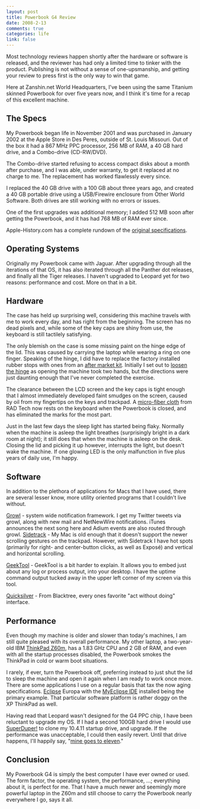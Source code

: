 ```yaml
--- 
layout: post
title: Powerbook G4 Review
date: 2008-2-13
comments: true
categories: life
link: false
---
```

Most technology reviews happen shortly after the hardware or software is released, and the reviewer has had only a limited time to tinker with the product.  Publishing is not without a sense of one-upsmanship, and getting your review to press first is the only way to win that game.

Here at Zanshin.net World Headquarters, I've been using the same Titanium skinned Powerbook for over five years now, and I think it's time for a recap of this excellent machine.
## The Specs
My Powerbook began life in November 2001 and was purchased in January 2002 at the Apple Store in Des Peres, outside of St. Louis Missouri.  Out of the box it had a 867 MHz PPC processor, 256 MB of RAM, a 40 GB hard drive, and a Combo-drive (CD-RW/DVD).

The Combo-drive started refusing to access compact disks about a month after purchase, and I was able, under warranty, to get it replaced at no charge to me.  The replacement has worked flawlessly every since.

I replaced the 40 GB drive with a 100 GB about three years ago, and created a 40 GB portable drive using a USB/Firewire enclosure from Other World Software.  Both drives are still working with no errors or issues.

One of the first upgrades was additional memory; I added 512 MB soon after getting the Powerbook, and it has had 768 MB of RAM ever since.

Apple-History.com has a complete rundown of the <a href="http://www.apple-history.com/?page=gallery&amp;model=pg4_1_867" title="Powerbook G4 (867 MHz)">original specifications</a>.
## Operating Systems
Originally my Powerbook came with Jaguar.  After upgrading through all the iterations of that OS, it has also iterated through all the Panther dot releases, and finally all the Tiger releases.  I haven't upgraded to Leopard yet for two reasons: performance and cost.  More on that in a bit.
## Hardware
The case has held up surprising well, considering this machine travels with me to work every day, and has right from the beginning.  The screen has no dead pixels and, while some of the key caps are shiny from use, the keyboard is still tactilely satisfying.

The only blemish on the case is some missing paint on the hinge edge of the lid. This was caused by carrying the laptop while wearing a ring on one finger.  Speaking of the hinge, I did have to replace the factory installed rubber stops with ones from an <a href="http://www.radtech.us/Products/Wildeepz.aspx" title="RADTech - Wildeepz">after market kit</a>.  Initially I set out to <a href="http://www.radtech.us/Products/Glides.aspx#Titanium" title="RADTech Glide Kit">loosen the hinge</a> as opening the machine took two hands, but the directions were just daunting enough that I've never completed the exercise.

The clearance between the LCD screen and the key caps is tight enough that I almost immediately developed faint smudges on the screen, caused by oil from my fingertips on the keys and trackpad.  A <a href="http://www.radtech.us/Products/NotebookScreensavrz.aspx" title="RADTech Screen protection">micro-fiber cloth</a> from RAD Tech now rests on the keyboard when the Powerbook is closed, and has eliminated the marks for the most part.

Just in the last few days the sleep light has started being flaky.  Normally when the machine is asleep the light breathes (surprisingly bright in a dark room at night); it still does that when the machine is asleep on the desk.  Closing the lid and picking it up however, interrupts the light, but doesn't wake the machine.  If one glowing LED is the only malfunction in five plus years of daily use, I'm happy.
## Software
In addition to the plethora of applications for Macs that I have used, there are several lesser know, more utility oriented programs that I couldn't live without.

<a href="http://growl.info/" title="Growl">Growl</a> - system wide notification framework.  I get my Twitter tweets via growl, along with new mail and NetNewWire notifications.  iTunes announces the next song here and Adium events are also routed through growl.
<a href="http://www.ragingmenace.com/software/sidetrack/FAQ.html" title="Raging Menace - Sidetrack">Sidetrack</a> - My Mac is old enough that it doesn't support the newer scrolling gestures on the trackpad.  However, with Sidetrack I have hot spots (primarily for right- and center-button clicks, as well as Exposé) and vertical and horizontal scrolling.

<a href="http://projects.tynsoe.org/en/geektool/" title="Tysoe projects - geektool">GeekTool</a> - GeekTool is a bit harder to explain.  It allows you to embed just about any log or process output, into your desktop.  I have the uptime command output tucked away in the upper left corner of my screen via this tool.

<a href="http://www.blacktree.com/" title="Blacktree">Quicksilver</a> - From Blacktree, every ones favorite "act without doing" interface.
## Performance
Even though my machine is older and slower than today's machines, I am still quite pleased with its overall performance.  My other laptop, a two-year-old IBM <a href="http://www.thinkwiki.org/wiki/Category:Z60m" title="ThinkWiki - Z60M">ThinkPad Z60m</a>, has a 1.83 GHz CPU and 2 GB of RAM, and even with all the startup processes disabled, the Powerbook smokes the ThinkPad in cold or warm boot situations.

I rarely, if ever, turn the Powerbook off, preferring instead to just shut the lid to sleep the machine and open it again when I am ready to work once more.  There are some applications I use on a regular basis that tax the now aging specifications.  <a href="http://www.eclipse.org/" title="Eclipse">Eclipse</a> Europa with the <a href="http://myeclipseide.com" title="MyEclipseIDE">MyEclipse IDE</a> installed being the primary example.  That particular software platform is rather doggy on the XP ThinkPad as well.

Having read that Leopard wasn't designed for the G4 PPC chip, I have been reluctant to upgrade my OS.  If I had a second 100GB hard drive I would use <a href="http://www.shirt-pocket.com/SuperDuper/SuperDuperDescription.html" title="SuperDuper!">SuperDuper!</a> to clone my 10.4.11 startup drive, and upgrade.  If the performance was unacceptable, I could then easily revert.  Until that drive happens, I'll happily say, "<a href="http://zanshin.net/2007/11/15/spinal-mac/" title="Spinal Mac">mine goes to eleven</a>."
## Conclusion
My Powerbook G4 is simply the best computer I have ever owned or used.  The form factor, the operating system, the performance, ...; everything about it, is perfect for me.  That I have a much newer and seemingly more powerful laptop in the Z60m and still choose to carry the Powerbook nearly everywhere I go, says it all.
